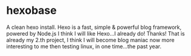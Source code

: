 # hexobase
A clean hexo install. Hexo is a fast, simple &amp; powerful blog framework, powered by Node.js
I think I will like Hexo...I already do! Thanks! That is already my 2.th project, I think I will become blog maniac
now more interesting to me then testing linux, in one time...the past year. 

